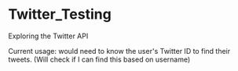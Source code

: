 # Twitter_Testing
Exploring the Twitter API


Current usage: would need to know the user's Twitter ID to find their tweets. (Will check if I can find this based on username)
